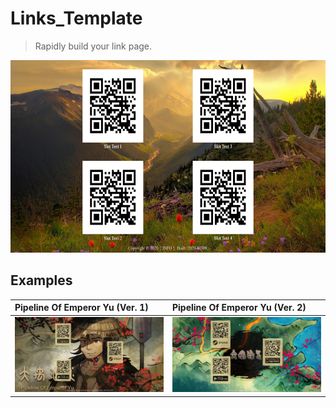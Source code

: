 # Links_Template
> Rapidly build your link page.

<p align="center">
  <img src="./screenshot/screenshot_00.png" width="609" height="308"/>
</p>

## Examples

|Pipeline Of Emperor Yu (Ver. 1)  | Pipeline Of Emperor Yu (Ver. 2) |
|:---|:---|
|<img src="./screenshot/screenshot_01.png"/>|<img src="./screenshot/screenshot_02.png"/>|
